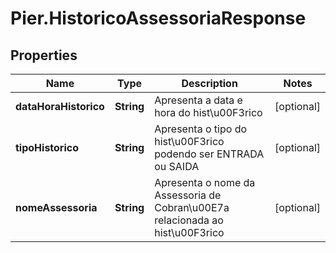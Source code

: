 # Pier.HistoricoAssessoriaResponse

## Properties
Name | Type | Description | Notes
------------ | ------------- | ------------- | -------------
**dataHoraHistorico** | **String** | Apresenta a data e hora do hist\u00F3rico | [optional] 
**tipoHistorico** | **String** | Apresenta o tipo do hist\u00F3rico podendo ser ENTRADA ou SAIDA | [optional] 
**nomeAssessoria** | **String** | Apresenta o nome da Assessoria de Cobran\u00E7a relacionada ao hist\u00F3rico | [optional] 


